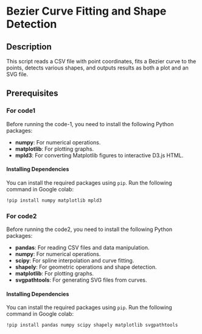# Bezier Curve Fitting and Shape Detection

## Description
This script reads a CSV file with point coordinates, fits a Bezier curve to the points, detects various shapes, and outputs results as both a plot and an SVG file.
## Prerequisites
### For code1
Before running the code-1, you need to install the following Python packages:

- **numpy**: For numerical operations.
- **matplotlib**: For plotting graphs.
- **mpld3**: For converting Matplotlib figures to interactive D3.js HTML.

#### Installing Dependencies

You can install the required packages using `pip`. Run the following command in Google colab:

```bash
!pip install numpy matplotlib mpld3
```

### For code2
Before running the code2, you need to install the following Python packages:

- **pandas**: For reading CSV files and data manipulation.
- **numpy**: For numerical operations.
- **scipy**: For spline interpolation and curve fitting.
- **shapely**: For geometric operations and shape detection.
- **matplotlib**: For plotting graphs.
- **svgpathtools**: For generating SVG files from curves.

#### Installing Dependencies

You can install the required packages using `pip`. Run the following command in Google colab:

```bash
!pip install pandas numpy scipy shapely matplotlib svgpathtools
```
